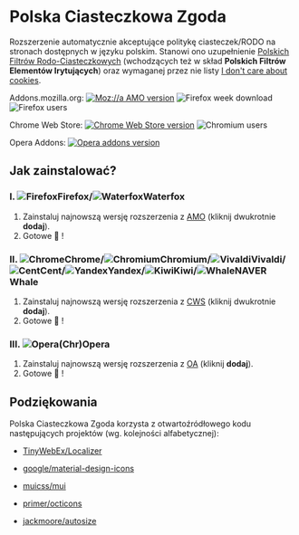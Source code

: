 # Polska Ciasteczkowa Zgoda

Rozszerzenie automatycznie akceptujące politykę ciasteczek/RODO na stronach dostępnych w języku polskim. Stanowi ono uzupełnienie [Polskich Filtrów Rodo-Ciasteczkowych](https://subscribe.adblockplus.org/?location=https://raw.githubusercontent.com/MajkiIT/polish-ads-filter/master/cookies_filters/adblock_cookies.txt&title=Polskie%20Filtry%20RODO-Ciasteczkowe) (wchodzących też w skład **Polskich Filtrów Elementów Irytujących**) oraz wymaganej przez nie listy [I don't care about cookies](https://subscribe.adblockplus.org/?location=https://www.i-dont-care-about-cookies.eu/abp/&title=I%20dont%20care%20about%20cookies).

Addons.mozilla.org: [![Moz://a AMO version](https://img.shields.io/amo/v/polish-cookie-consent.svg?label=AMO "Moz://a AMO version")](https://addons.mozilla.org/pl/firefox/addon/polish-cookie-consent/ "Moz://a AMO version") ![Firefox week download](https://img.shields.io/amo/dw/polish-cookie-consent.svg?label=pobrań "Firefox week download")
![Firefox users](https://img.shields.io/amo/users/polish-cookie-consent.svg?label=użytkowników "Firefox week users")

Chrome Web Store: [![Chrome Web Store version](https://img.shields.io/chrome-web-store/v/bniijddcmabghibaojbkbnngbedopbno.svg?label=CWS "Chrome Web Store version")](https://chrome.google.com/webstore/detail/polish-cookie-consent/bniijddcmabghibaojbkbnngbedopbno?hl=pl "Chrome Web Store version") ![Chromium users](https://img.shields.io/chrome-web-store/users/bniijddcmabghibaojbkbnngbedopbno.svg?label=użytkowników "Chromium users")

Opera Addons: [![Opera addons version](https://img.shields.io/badge/OA-v1.39.1-%23007ec6.svg "Opera addons version")](https://addons.opera.com/pl/extensions/details/polish-cookie-consent/ "Opera addons version")

<!-- Whale Store: [![Whale Store version](https://img.shields.io/badge/WS%20🐳%20-v1.41.0-%23007ec6.svg "Whale Store 🐳 version")](https://store.whale.naver.com/detail/micngbppijeajicgilihpkkbkgibmjhb?hl=pl) -->

## **Jak zainstalować?**
### **I. ![Firefox][Firefox]Firefox/![Waterfox][Waterfox]Waterfox**
1. Zainstaluj najnowszą wersję rozszerzenia z [AMO](https://addons.mozilla.org/pl/firefox/addon/polish-cookie-consent/) (kliknij dwukrotnie **dodaj**).
2. Gotowe :tada: !

### **II. ![Chrome][Chrome]Chrome/![Chromium][Chromium]Chromium/![Vivaldi][Vivaldi]Vivaldi/![Cent][Cent]Cent/![Yandex][Yandex]Yandex/![Kiwi][Kiwi]Kiwi/![Whale][Whale]NAVER Whale**
1. Zainstaluj najnowszą wersję rozszerzenia z [CWS](https://chrome.google.com/webstore/detail/polish-cookie-consent/bniijddcmabghibaojbkbnngbedopbno) (kliknij dwukrotnie **dodaj**).
2. Gotowe :tada: !

### **III. ![Opera][Opera](Chr)Opera**
1. Zainstaluj najnowszą wersję rozszerzenia z [OA](https://addons.opera.com/pl/extensions/details/polish-cookie-consent/) (kliknij **dodaj**).
2. Gotowe :tada: !

<!-- ### **IV. ![Whale][Whale]NAVER Whale**
1. Zainstaluj najnowszą wersję rozszerzenia z [NWS](https://store.whale.naver.com/detail/micngbppijeajicgilihpkkbkgibmjhb?hl=pl) (kliknij **dodaj**).
2. Gotowe :tada: ! -->


[Firefox]: https://cdnjs.cloudflare.com/ajax/libs/browser-logos/58.1.3/firefox/firefox_24x24.png "Mozilla Firefox"
[Waterfox]: https://raw.githubusercontent.com/MrAlex94/Waterfox/classic/browser/branding/unofficial/default24.png "Waterfox"
[Chrome]: https://cdnjs.cloudflare.com/ajax/libs/browser-logos/58.1.3/chrome/chrome_24x24.png "Google Chrome"
[Chromium]: https://cdnjs.cloudflare.com/ajax/libs/browser-logos/58.1.3/chromium/chromium_24x24.png "Chromium"
[Vivaldi]: https://cdnjs.cloudflare.com/ajax/libs/browser-logos/58.1.3/vivaldi/vivaldi_24x24.png "Vivaldi"
[Opera]: https://cdnjs.cloudflare.com/ajax/libs/browser-logos/58.1.3/opera/opera_24x24.png "Opera"
[Cent]: https://cdnjs.cloudflare.com/ajax/libs/browser-logos/48.0.4/cent/cent_24x24.png "Cent Browser"
[Yandex]: https://cdnjs.cloudflare.com/ajax/libs/browser-logos/58.1.3/yandex/yandex_24x24.png "Yandex Browser"
[Kiwi]: https://raw.githubusercontent.com/scribblemaniac/browser-logos/41d6542b2d122f5b65d8f259cf5ffbdb3b89831d/src/kiwi/kiwi_24x24.png "Kiwi Browser"
[Whale]: https://i.imgur.com/r8YdC2G.png "NAVER Whale Browser"


## **Podziękowania**

Polska Ciasteczkowa Zgoda korzysta z otwartoźródłowego kodu następujących projektów (wg. kolejności alfabetycznej):

* [TinyWebEx/Localizer](https://github.com/TinyWebEx/Localizer)

* [google/material-design-icons](https://github.com/google/material-design-icons)

* [muicss/mui](https://github.com/muicss/mui)

* [primer/octicons](https://github.com/primer/octicons/)

* [jackmoore/autosize](https://github.com/jackmoore/autosize)

